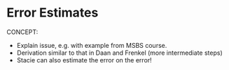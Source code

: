 # Error Estimates

CONCEPT:

- Explain issue, e.g. with example from MSBS course.
- Derivation similar to that in Daan and Frenkel (more intermediate steps)
- Stacie can also estimate the error on the error!
